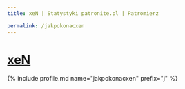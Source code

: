 ```yaml
---
title: xeN | Statystyki patronite.pl | Patromierz

permalink: /jakpokonacxen
---
```


# [xeN](https://patronite.pl/jakpokonacxen)

{% include profile.md name="jakpokonacxen" prefix="j" %}
